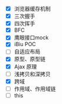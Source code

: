 - [x] 浏览器缓存机制
- [x] 三次握手
- [x] 四次挥手
- [x] BFC
- [x] 鹰眼接口mock
- [x] iBiu POC
- [ ] 自适应布局
- [x] 原型、原型链
- [x] Ajax 原理
- [ ] 浅拷贝和深拷贝
- [x] 跨域
- [ ] 作用域、作用域链
- [ ] this
